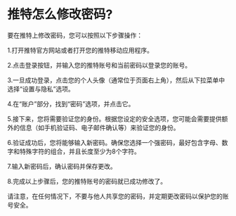# 推特怎么修改密码?

要在推特上修改密码，您可以按照以下步骤操作：

1.打开推特官方网站或者打开您的推特移动应用程序。

2.点击登录按钮，并输入您的推特账号和当前密码以登录您的账号。

3.一旦成功登录，点击您的个人头像（通常位于页面右上角），然后从下拉菜单中选择“设置与隐私”选项。

4.在“账户”部分，找到“密码”选项，并点击它。

5.接下来，您将需要验证您的身份。根据您设定的安全选项，您可能会需要提供额外的信息（如手机验证码、电子邮件确认等）来验证您的身份。

6.验证成功后，您将能够输入新密码。确保您选择一个强密码，最好包含字母、数字和特殊字符的组合，并且长度至少为8个字符。

7.输入新密码后，确认密码并保存更改。

8.完成以上步骤后，您的推特账号的密码就已成功修改了。

请注意，在任何情况下，不要与他人共享您的密码，并定期更改密码以保护您的账号安全。

